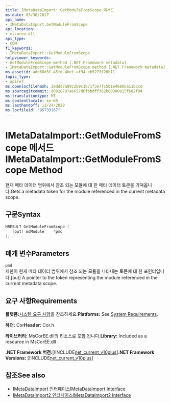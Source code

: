 ```yaml
---
title: IMetaDataImport::GetModuleFromScope 메서드
ms.date: 03/30/2017
api_name:
- IMetaDataImport.GetModuleFromScope
api_location:
- mscoree.dll
api_type:
- COM
f1_keywords:
- IMetaDataImport::GetModuleFromScope
helpviewer_keywords:
- GetModuleFromScope method [.NET Framework metadata]
- IMetaDataImport::GetModuleFromScope method [.NET Framework metadata]
ms.assetid: add68d3f-45fd-4bef-af94-eb5273f26b11
topic_type:
- apiref
ms.openlocfilehash: 2eddd7a80c2b9c1b71f3e7fc5b1e4686ba11bccd
ms.sourcegitcommit: d8020797a6657d0fbbdff362b80300815f682f94
ms.translationtype: MT
ms.contentlocale: ko-KR
ms.lasthandoff: 11/24/2020
ms.locfileid: "95733167"
---
```

# <a name="imetadataimportgetmodulefromscope-method"></a><span data-ttu-id="317da-102">IMetaDataImport::GetModuleFromScope 메서드</span><span class="sxs-lookup"><span data-stu-id="317da-102">IMetaDataImport::GetModuleFromScope Method</span></span>

<span data-ttu-id="317da-103">현재 메타 데이터 범위에서 참조 되는 모듈에 대 한 메타 데이터 토큰을 가져옵니다.</span><span class="sxs-lookup"><span data-stu-id="317da-103">Gets a metadata token for the module referenced in the current metadata scope.</span></span>  
  
## <a name="syntax"></a><span data-ttu-id="317da-104">구문</span><span class="sxs-lookup"><span data-stu-id="317da-104">Syntax</span></span>  
  
```cpp  
HRESULT GetModuleFromScope (  
   [out] mdModule    *pmd  
);  
```  
  
## <a name="parameters"></a><span data-ttu-id="317da-105">매개 변수</span><span class="sxs-lookup"><span data-stu-id="317da-105">Parameters</span></span>  

 `pmd`  
 <span data-ttu-id="317da-106">제한이 현재 메타 데이터 범위에서 참조 되는 모듈을 나타내는 토큰에 대 한 포인터입니다.</span><span class="sxs-lookup"><span data-stu-id="317da-106">[out] A pointer to the token representing the module referenced in the current metadata scope.</span></span>  
  
## <a name="requirements"></a><span data-ttu-id="317da-107">요구 사항</span><span class="sxs-lookup"><span data-stu-id="317da-107">Requirements</span></span>  

 <span data-ttu-id="317da-108">**플랫폼:**[시스템 요구 사항](../../get-started/system-requirements.md)을 참조하세요.</span><span class="sxs-lookup"><span data-stu-id="317da-108">**Platforms:** See [System Requirements](../../get-started/system-requirements.md).</span></span>  
  
 <span data-ttu-id="317da-109">**헤더:** Cor</span><span class="sxs-lookup"><span data-stu-id="317da-109">**Header:** Cor.h</span></span>  
  
 <span data-ttu-id="317da-110">**라이브러리:** MsCorEE.dll의 리소스로 포함 됩니다.</span><span class="sxs-lookup"><span data-stu-id="317da-110">**Library:** Included as a resource in MsCorEE.dll</span></span>  
  
 <span data-ttu-id="317da-111">**.NET Framework 버전:**[!INCLUDE[net_current_v10plus](../../../../includes/net-current-v10plus-md.md)]</span><span class="sxs-lookup"><span data-stu-id="317da-111">**.NET Framework Versions:** [!INCLUDE[net_current_v10plus](../../../../includes/net-current-v10plus-md.md)]</span></span>  
  
## <a name="see-also"></a><span data-ttu-id="317da-112">참조</span><span class="sxs-lookup"><span data-stu-id="317da-112">See also</span></span>

- [<span data-ttu-id="317da-113">IMetaDataImport 인터페이스</span><span class="sxs-lookup"><span data-stu-id="317da-113">IMetaDataImport Interface</span></span>](imetadataimport-interface.md)
- [<span data-ttu-id="317da-114">IMetaDataImport2 인터페이스</span><span class="sxs-lookup"><span data-stu-id="317da-114">IMetaDataImport2 Interface</span></span>](imetadataimport2-interface.md)
